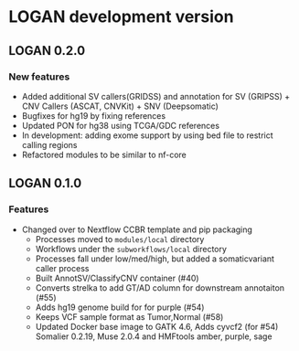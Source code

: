 # LOGAN development version

## LOGAN 0.2.0
### New features
- Added additional SV callers(GRIDSS) and annotation for SV (GRIPSS) + CNV Callers (ASCAT, CNVKit) + SNV (Deepsomatic)
- Bugfixes for hg19 by fixing references
- Updated PON for hg38 using TCGA/GDC references
- In development: adding exome support by using bed file to restrict calling regions
- Refactored modules to be similar to nf-core

## LOGAN 0.1.0
### Features
- Changed over to Nextflow CCBR template and pip packaging
    - Processes moved to `modules/local` directory
    - Workflows under the `subworkflows/local` directory
    - Processes fall under low/med/high, but added a somaticvariant caller process
    - Built AnnotSV/ClassifyCNV container (#40)
    - Converts strelka to add GT/AD column for downstream annotaiton (#55)
    - Adds hg19 genome build for for purple (#54)
    - Keeps VCF sample format as Tumor,Normal (#58)
    - Updated Docker base image to GATK 4.6, Adds cyvcf2 (for #54) Somalier 0.2.19, Muse 2.0.4 and HMFtools amber, purple, sage
